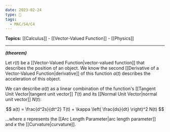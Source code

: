 ```yaml
---
date: 2023-02-24
type: 🧠
tags:
  - MAC/S4/C4
---
```


**Topics:** [[Calculus]] - [[Vector-Valued Function]] - [[Physics]]

---

_**(theorem)**_

Let $r(t)$ be a [[Vector-Valued Function|vector-valued function]] that describes the position of an object. We know the second [[Derivative of a Vector-Valued Function|derivative]] of this function $a(t)$ describes the acceleration of this object.

We can describe $a(t)$ as a linear combination of the function's [[Tangent Unit Vector|tangent unit vector]] $T(t)$ and its [[Normal Unit Vector|normal unit vector]] $N(t)$:

$$
a(t) = \frac{d^2s}{dt^2} T(t) + \kappa \left( \frac{ds}{dt} \right)^2 N(t)
$$

…where $s$ represents the [[Arc Length Parameter|arc length parameter]] and $\kappa$ the [[Curvature|curvature]].
